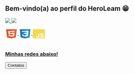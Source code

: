 ## Bem-vindo(a) ao perfil do HeroLeam 😁

  <div>
    <a href="https://github.com/heroleam">
    <img height="180em" src="https://github-readme-stats.vercel.app/api?username=heroleam&show_icons=true&theme=tokyonight&include_all_commits=true&count_private=true"/>
    <img height="180em" src="https://github-readme-stats.vercel.app/api/top-langs/?username=heroleam&layout=compact&langs_count=6&theme=dark"/>
  </div>

  <div style="display: inline_block"><br>
    <img align="center" alt="HTML" height="30" width="40" src="https://raw.githubusercontent.com/devicons/devicon/master/icons/html5/html5-original.svg">
    <img align="center" alt="CSS" height="30" width="40" src="https://raw.githubusercontent.com/devicons/devicon/master/icons/css3/css3-original.svg">
    <img align="center" alt="Js" height="30" width="40" src="https://raw.githubusercontent.com/devicons/devicon/master/icons/javascript/javascript-plain.svg">
  </div>
  
  <br>

### Minhas redes abaixo!

  <div>
    <a href="heroleam.github.io/herofield/contato.html">
      <button type="button">Contatos</button>
    </a>
  </div>
